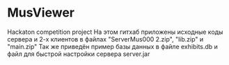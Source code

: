 # MusViewer
Hackaton competition project
На этом гитхаб приложены исходные коды сервера и 2-х клиентов в файлах "ServerMus000 2.zip", "lib.zip" и "main.zip"
Так же приведён пример базы данных в файле exhibits.db и файл для быстрой настройки сервера server.jar
